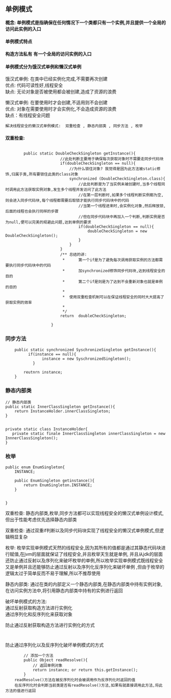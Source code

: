 ## 单例模式

**概念: 单例模式是指确保在任何情况下一个类都只有一个实例,并且提供一个全局的访问此实例的入口**

#### 单例模式特点
   **构造方法私有**
   **有一个全局的访问实例的入口** 
    
  #### 单例模式分为饿汉式单例和懒汉式单例
  
   饿汉式单例: 在类中已经实例化完成,不需要再次创建  
       优点:  代码可读性好,线程安全  
       缺点:  无论对象是否被使用都会被创建,造成了资源的浪费
   
   懒汉式单例: 在要使用时才会创建,不适用则不会创建  
      优点: 对象在需要使用时才会实例化,不会造成资源的浪费  
      缺点：有线程安全问题

    解决线程安全的懒汉式单例模式:  双重检查 , 静态内部类 , 同步方法 , 枚举
    
   #### 双重检查:
```java_holder_method_tree
       
        public static DoubleCheckSingleton getInstance(){
                        //此处判断主要用于确保每次获取对象时不需要走同步代码块
                        if(doubleCheckSingleton == null){
                            //为什么锁住对象? 我觉得是因为此方法被static修饰,归属于类,所有要锁住此类的class对象
                            synchronized (DoubleCheckSingleton.class){
                                //此处判断是为了当实例未被创建时,当多个线程同时调用此方法获取实例对象,发生多个线程并发访问了此方法
                                //在第一层判断时,如果多个线程判断实例都为空,则会进入同步代码块,每个线程都需要后取锁才能执行同步代码块中的代码
                                //当第一个线程进来时,会实例化对象,然后释放锁,后面的线程也会执行同样的步骤
                                //但在同步代码块中再加入一个判断,判断实例是否为null,便可以完美的规避此问题,达到单例的要求
                                if(doubleCheckSingleton == null){
                                    doubleCheckSingleton = new DoubleCheckSingleton();
                                }
                            }
                        }
                        /** 总结的讲:
                         *      第一个if是为了避免每次调用获取实例的方法都需要执行同步代码块中的代码
                         *      加synchronized修饰同步代码块,达到线程安全的目的
                         *      第二个if是则是为了达到不会重新对象也就是单例的目的
                         *
                         *  使用双重检查机制可以在保证线程安全的同时大大提高了获取实例的效率
                         *
                         */
                        return  doubleCheckSingleton;
                
                    }           
```
    
### 同步方法
```java_holder_method_tree
    public static synchronized SyschronizeSingleton getInstance(){
          if(instance == null){
                instance = new SyschronizedSingleton();
            }
        
        reutnrn instance;
    }  
```


### 静态内部类
    
    // 静态内部类
    public static InnerClassSingleton getInstance(){
        return InstanceHolder.innerClassSingleton;
    }
    
    
    private static class InstanceHolder{
       private static finale InnerClassSingleton innerClassSingleton = new InnnerClassSingleton(); 
    }
    
### 枚举
    
    public enum EnumSingleton{
        INSTANCE;
        
        public EnumSingleton getinstance(){
            return EnumSingleton.INSTANCE;
        }
        
        
    }
    
双重检查: 静态内部类,枚举,同步方法都可以实现线程安全的懒汉式单例设计模式,但出于性能考虑优先选择静态内部类

双重检查: 通过双重if判断以及同步代码块实现了线程安全的懒汉式单例模式,但逻辑稍显复杂

枚举: 枚举实现单例模式天然的线程安全,因为其所有的值都是通过其静态代码块进行赋值,在jvm的层面就保证了线程安全,并且枚举天生就是单例,
并且从jdk的层面还防止通过反射以及序列化来破坏枚举的单例,所以枚举实现单例模式既线程安全又是单例并且还能够防止通过反射以及序列化反序列化来破坏单例
,但由于枚举的逻辑太过于简单反而不易于理解,所以不推荐使用
 
静态内部类: 通过在类的内部定义一个静态内部类,在静态内部类中持有实例对象,在访问实例方法中,将引用静态内部类中持有的实例进行返回

破坏单例模式的方法:  
        通过反射获取构造方法进行实例化  
        通过序列化和反序列化来获取对象

防止通过反射获取构造方法进行实例化的方式
```java_holder_method_tree


```


防止通过序列化以及反序列化破坏单例模式的方式

```java_holder_method_tree
        // 添加一个方法
        public Object readResolve(){
            // 返回单例对象    
            return instance; or return this.getInstance();
        }
    readResolve()方法在被反序列化时会被调用作为反序列化时返回的值
    在反序列化时会判断当前类是否有readResolve()方法,如果有就直接调用此方法,将此方法的值进行返回
    

```
      